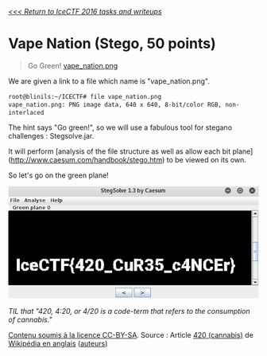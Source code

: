 _[<<< Return to IceCTF 2016 tasks and writeups](/2016-icectf)_
# Vape Nation (Stego, 50 points)

>Go Green! [vape_nation.png](https://play.icec.tf/problem-static/vape_nation_7d550b3069428e39775f31e7299cd354c721459043cf1a077bb388f4f531d459.png)

We are given a link to a file which name is "vape_nation.png".

```console
root@blinils:~/ICECTF# file vape_nation.png
vape_nation.png: PNG image data, 640 x 640, 8-bit/color RGB, non-interlaced
```

The hint says "Go green!", so we will use a fabulous tool for stegano challenges : Stegsolve.jar.

It will perform [analysis of the file structure as well as allow each bit plane]
(http://www.caesum.com/handbook/stego.htm) to be viewed on its own.

So let's go on the green plane!

![Affichage de l'image vape_flag.png](vape_flag.png)

_TIL that "420, 4:20, or 4/20 is a code-term that refers to the consumption of cannabis."_

[Contenu soumis à la licence CC-BY-SA](https://creativecommons.org/licenses/by-sa/3.0/deed.fr).
Source : Article [420 (cannabis)](https://en.wikipedia.org/wiki/420_%28cannabis_culture%29)
de [Wikipédia en anglais](https://en.wikipedia.org) 
([auteurs](https://en.wikipedia.org/w/index.php?title=420_%28cannabis_culture%29&action=history))
